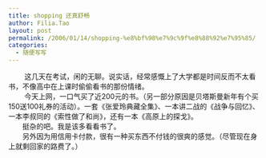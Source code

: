 ```yaml
---
title: shopping 还真舒畅
author: Filia.Tao
layout: post
permalink: /2006/01/14/shopping-%e8%bf%98%e7%9c%9f%e8%88%92%e7%95%85/
categories:
  - 随便写写
---
```

<div>
  <div>
    　　 这几天在考试，闲的无聊。说实话，经常感慨上了大学都是时间反而不太看书，不像高中在上课时偷偷看书的那份情绪。
  </div>
  
  <div>
    　　 今天上网，一口气买了近200元的书。（另一部分原因是贝塔斯曼新年有个买150送100礼券的活动）。一套《张爱玲典藏全集》、一本讲二战的《战争与回忆》、一本李叔同的《索性做了和尚》，还有一本《高原上的探戈》。<br />　　挺杂的吧。我是该多看看书了。<br />　　另外因为用信用卡付款，很有一种买东西不付钱的很爽的感觉。（尽管现在身上就剩回家的路费了。）<br />　　</p>
  </div>
</div>

<img src="http://c.services.spaces.live.com/CollectionWebService/c.gif?space=why-gudu&page=RSS%3a+shopping+%e8%bf%98%e7%9c%9f%e8%88%92%e7%95%85&referrer=" width="1" height="1" border="0" alt="" /><img alt="" width="0px" height="0px" src="http://c.live.com/c.gif?NC=31263&NA=1149&PI=73329&RF=&DI=3919&PS=85545&TP=why-gudu.spaces.live.com&GT1=why-gudu%3b2052" />